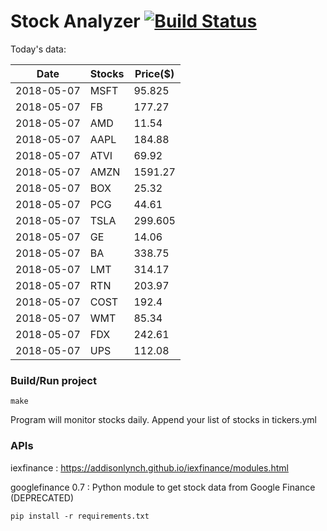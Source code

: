 # Stock Analyzer [![Build Status](https://travis-ci.org/ogoyal/StockAnalyzer.svg?branch=master)](https://travis-ci.org/ogoyal/StockAnalyzer)

Today's data:

| Date| Stocks| Price($) | 
| --- | --- | ---  | 
| 2018-05-07| MSFT| 95.825 | 
| 2018-05-07| FB| 177.27 | 
| 2018-05-07| AMD| 11.54 | 
| 2018-05-07| AAPL| 184.88 | 
| 2018-05-07| ATVI| 69.92 | 
| 2018-05-07| AMZN| 1591.27 | 
| 2018-05-07| BOX| 25.32 | 
| 2018-05-07| PCG| 44.61 | 
| 2018-05-07| TSLA| 299.605 | 
| 2018-05-07| GE| 14.06 | 
| 2018-05-07| BA| 338.75 | 
| 2018-05-07| LMT| 314.17 | 
| 2018-05-07| RTN| 203.97 | 
| 2018-05-07| COST| 192.4 | 
| 2018-05-07| WMT| 85.34 | 
| 2018-05-07| FDX| 242.61 | 
| 2018-05-07| UPS| 112.08 | 

### Build/Run project

```
make
```

Program will monitor stocks daily. Append your list of stocks in tickers.yml

### APIs
iexfinance : https://addisonlynch.github.io/iexfinance/modules.html

googlefinance 0.7 : Python module to get stock data from Google Finance (DEPRECATED)

```
pip install -r requirements.txt
```
